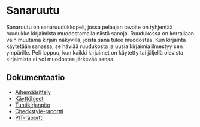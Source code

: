 # Sanaruutu

Sanaruutu on sanaruudukkopeli, jossa pelaajan tavoite on tyhjentää ruudukko kirjaimista muodostamalla niistä sanoja.
Ruudukossa on kerrallaan vain muutama kirjain näkyvillä, joista sana tulee muodostaa. Kun kirjainta käytetään sanassa, se häviää ruudukosta ja uusia kirjaimia ilmestyy sen ympärille. Peli loppuu, kun kaikki kirjaimet on käytetty tai jäljellä olevista kirjaimista ei voi muodostaa järkevää sanaa.

## Dokumentaatio
- [Aihemäärittely](dokumentaatio/aiheenKuvausJaRakenne.md)
- [Käyttöhjeet](dokumentaatio/Käyttöohjeet.md)
- [Tuntikirjanpito](dokumentaatio/tuntikirjanpito.md)
- [Checkstyle-raportti](https://htmlpreview.github.io/?https://github.com/BikkuMyy/Sanaruutu/blob/master/dokumentaatio/checkstyle/site/checkstyle.html)
- [PIT-raportti](https://htmlpreview.github.io/?https://github.com/BikkuMyy/Sanaruutu/blob/master/dokumentaatio/pit/201610201242/index.html)

